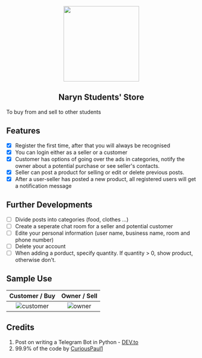 <p align='center'>
   <img src="https://github.com/shukkkur/ucaStudentStore_bot/blob/a69d6548791eece297c6f621f536b69aba635e13/cabbages-removebg-preview.png" width=200>
</p>


<h2 align='center'>Naryn Students' Store</h2>
<p align='left'>To buy from and sell to other students</p> 

<h2>Features</h2>

- [X] Register the first time, after that you will always be recognised
- [X] You can login either as a seller or a customer 
- [X] Customer has options of going over the ads in categories, notify the owner about a potential purchase or see seller's contacts.
- [X] Seller can post a product for selling or edit or delete previous posts. 
- [X] After a user-seller has posted a new product, all registered users will get a notification message 

<h2>Further Developments</h2>

- [ ] Divide posts into categories (food, clothes ...) 
- [ ] Create a seperate chat room for a seller and potential customer
- [ ] Edite your personal information (user name, business name, room and phone number)
- [ ] Delete your account
- [ ] When adding a porduct, specify quantity. If quantity > 0, show product, otherwise don't. 

<h2>Sample Use</h2>

Customer / Buy            |  Owner / Sell
:-------------------------:|:-------------------------:
![customer](https://github.com/shukkkur/ucaStudentStore_bot/blob/e599084d82563eb4a1ecaf7ec5aa38a5359032d8/buy.gif)  |  ![owner](https://github.com/shukkkur/ucaStudentStore_bot/blob/c075b83a1c89a31a153b29611ddda00bbc89a78b/sell.gif)



<h2>Credits</h2>
<ol>
<li>Post on writing a Telegram Bot in Python - <a href="https://dev.to/curiouspaul1/building-an-e-commerce-telegram-bot-using-python-and-fauna-1hj5">DEV.to</a></li>
<li>99.9% of the code by <a href="<li>">CuriousPaul1</a></li>
</ol>
